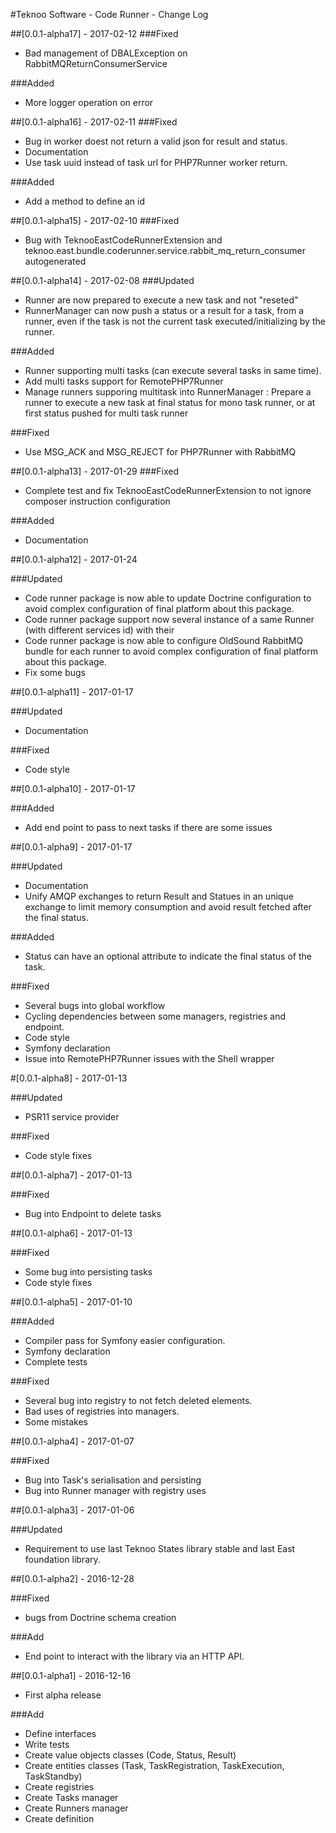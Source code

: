 #Teknoo Software - Code Runner - Change Log

##[0.0.1-alpha17] - 2017-02-12
###Fixed
- Bad management of DBALException on RabbitMQReturnConsumerService

###Added
- More logger operation on error

##[0.0.1-alpha16] - 2017-02-11
###Fixed
- Bug in worker doest not return a valid json for result and status.
- Documentation
- Use task uuid instead of task url for PHP7Runner worker return.

###Added
- Add a method to define an id

##[0.0.1-alpha15] - 2017-02-10
###Fixed
- Bug with TeknooEastCodeRunnerExtension and teknoo.east.bundle.coderunner.service.rabbit_mq_return_consumer autogenerated

##[0.0.1-alpha14] - 2017-02-08
###Updated
- Runner are now prepared to execute a new task and not "reseted"
- RunnerManager can now push a status or a result for a task, from a runner, even if the task is not the current task
  executed/initializing by the runner.

###Added
- Runner supporting multi tasks (can execute several tasks in same time).
- Add multi tasks support for RemotePHP7Runner
- Manage runners supporing multitask into RunnerManager : Prepare a runner to execute a new task at final status for
  mono task runner, or at first status pushed for multi task runner

###Fixed
- Use MSG_ACK and MSG_REJECT for PHP7Runner with RabbitMQ

##[0.0.1-alpha13] - 2017-01-29
###Fixed
- Complete test and fix TeknooEastCodeRunnerExtension to not ignore composer instruction configuration 

###Added 
- Documentation

##[0.0.1-alpha12] - 2017-01-24

###Updated
- Code runner package is now able to update Doctrine configuration to avoid complex configuration of final platform
 about this package.
- Code runner package support now several instance of a same Runner (with different services id) with their  
- Code runner package is now able to configure OldSound RabbitMQ bundle for each runner to avoid complex configuration
 of final platform about this package.
- Fix some bugs

##[0.0.1-alpha11] - 2017-01-17

###Updated
- Documentation

###Fixed
- Code style

##[0.0.1-alpha10] - 2017-01-17

###Added 
- Add end point to pass to next tasks if there are some issues

##[0.0.1-alpha9] - 2017-01-17

###Updated
- Documentation
- Unify AMQP exchanges to return Result and Statues in an unique exchange to limit memory
consumption and avoid result fetched after the final status. 

###Added
- Status can have an optional attribute to indicate the final status of the task.

###Fixed
- Several bugs into global workflow
- Cycling dependencies between some managers, registries and endpoint.
- Code style
- Symfony declaration
- Issue into RemotePHP7Runner issues with the Shell wrapper

#[0.0.1-alpha8] - 2017-01-13

###Updated
- PSR11 service provider

###Fixed
- Code style fixes

##[0.0.1-alpha7] - 2017-01-13

###Fixed
- Bug into Endpoint to delete tasks

##[0.0.1-alpha6] - 2017-01-13

###Fixed
- Some bug into persisting tasks
- Code style fixes

##[0.0.1-alpha5] - 2017-01-10

###Added
- Compiler pass for Symfony easier configuration.
- Symfony declaration
- Complete tests

###Fixed
- Several bug into registry to not fetch deleted elements.
- Bad uses of registries into managers.
- Some mistakes

##[0.0.1-alpha4] - 2017-01-07

###Fixed
- Bug into Task's serialisation  and persisting
- Bug into Runner manager with registry uses

##[0.0.1-alpha3] - 2017-01-06

###Updated
- Requirement to use last Teknoo States library stable and last East foundation library.

##[0.0.1-alpha2] - 2016-12-28

###Fixed
- bugs from Doctrine schema creation

###Add
- End point to interact with the library via an HTTP API.

##[0.0.1-alpha1] - 2016-12-16
- First alpha release

###Add
- Define interfaces
- Write tests
- Create value objects classes (Code, Status, Result)
- Create entities classes (Task, TaskRegistration, TaskExecution, TaskStandby)
- Create registries
- Create Tasks manager
- Create Runners manager
- Create definition
